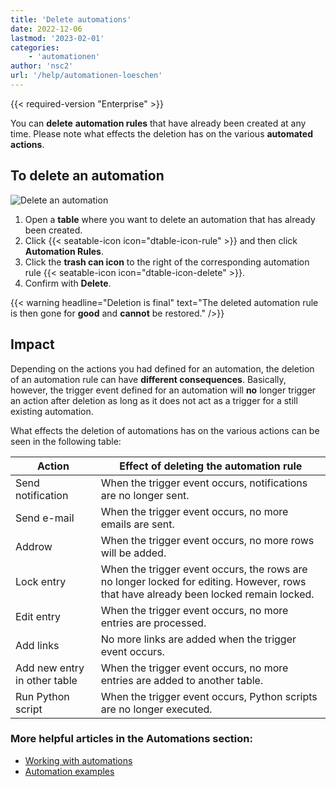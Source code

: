 ```yaml
---
title: 'Delete automations'
date: 2022-12-06
lastmod: '2023-02-01'
categories:
    - 'automationen'
author: 'nsc2'
url: '/help/automationen-loeschen'
---
```


{{< required-version "Enterprise" >}}

You can **delete** **automation rules** that have already been created at any time. Please note what effects the deletion has on the various **automated actions**.

## To delete an automation

![Delete an automation](https://seatable.io/wp-content/uploads/2022/12/delete-an-automation-rule.png)

1. Open a **table** where you want to delete an automation that has already been created.
2. Click {{< seatable-icon icon="dtable-icon-rule" >}} and then click **Automation Rules**.
3. Click the **trash can icon** to the right of the corresponding automation rule {{< seatable-icon icon="dtable-icon-delete" >}}.
4. Confirm with **Delete**.

{{< warning  headline="Deletion is final"  text="The deleted automation rule is then gone for **good** and **cannot** be restored." />}}

## Impact

Depending on the actions you had defined for an automation, the deletion of an automation rule can have **different consequences**. Basically, however, the trigger event defined for an automation will **no** longer trigger an action after deletion as long as it does not act as a trigger for a still existing automation.

What effects the deletion of automations has on the various actions can be seen in the following table:

| Action                       | Effect of deleting the automation rule                                                                                               |
| ---------------------------- | ------------------------------------------------------------------------------------------------------------------------------------ |
| Send notification            | When the trigger event occurs, notifications are no longer sent.                                                                     |
| Send e-mail                  | When the trigger event occurs, no more emails are sent.                                                                              |
| Addrow                       | When the trigger event occurs, no more rows will be added.                                                                           |
| Lock entry                   | When the trigger event occurs, the rows are no longer locked for editing. However, rows that have already been locked remain locked. |
| Edit entry                   | When the trigger event occurs, no more entries are processed.                                                                        |
| Add links                    | No more links are added when the trigger event occurs.                                                                               |
| Add new entry in other table | When the trigger event occurs, no more entries are added to another table.                                                           |
| Run Python script            | When the trigger event occurs, Python scripts are no longer executed.                                                                |

### More helpful articles in the Automations section:

- [Working with automations](https://seatable.io/en/docs-category/arbeiten-mit-automationen/)
- [Automation examples](https://seatable.io/en/docs-category/beispiele-fuer-automationen/)
